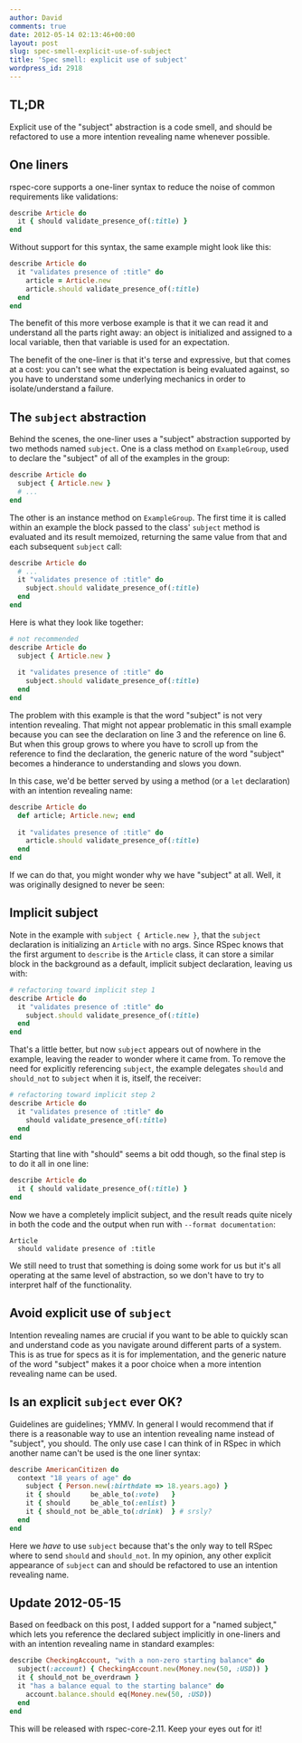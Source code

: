 ```yaml
---
author: David
comments: true
date: 2012-05-14 02:13:46+00:00
layout: post
slug: spec-smell-explicit-use-of-subject
title: 'Spec smell: explicit use of subject'
wordpress_id: 2918
---
```



## TL;DR

Explicit use of the "subject" abstraction is a code smell, and should be
refactored to use a more intention revealing name whenever possible.

## One liners

rspec-core supports a one-liner syntax to reduce the noise of common
requirements like validations:

```ruby article_spec.rb
describe Article do
  it { should validate_presence_of(:title) }
end
```

Without support for this syntax, the same example might look like this:

```ruby article_spec.rb
describe Article do
  it "validates presence of :title" do
    article = Article.new
    article.should validate_presence_of(:title)
  end
end
```

The benefit of this more verbose example is that it we can read it and
understand all the parts right away: an object is initialized and assigned to a
local variable, then that variable is used for an expectation.

The benefit of the one-liner is that it's terse and expressive, but that comes
at a cost: you can't see what the expectation is being evaluated against, so you
have to understand some underlying mechanics in order to isolate/understand a
failure.

## The `subject` abstraction

Behind the scenes, the one-liner uses a "subject" abstraction supported by two
methods named `subject`. One is a class method on `ExampleGroup`, used to
declare the "subject" of all of the examples in the group:

```ruby article_spec.rb
describe Article do
  subject { Article.new }
  # ...
end
```

The other is an instance method on `ExampleGroup`. The first time it is called
within an example the block passed to the class' `subject` method is evaluated
and its result memoized, returning the same value from that and each subsequent
`subject` call:

```ruby article_spec.rb
describe Article do
  # ...
  it "validates presence of :title" do
    subject.should validate_presence_of(:title)
  end
end
```

Here is what they look like together:

```ruby article_spec.rb
# not recommended
describe Article do
  subject { Article.new }
 
  it "validates presence of :title" do
    subject.should validate_presence_of(:title)
  end
end
```

The problem with this example is that the word "subject" is not very intention
revealing.  That might not appear problematic in this small example because you
can see the declaration on line 3 and the reference on line 6.  But when this
group grows to where you have to scroll up from the reference to find the
declaration, the generic nature of the word "subject" becomes a hinderance to
understanding and slows you down.

In this case, we'd be better served by using a method (or a `let` declaration)
with an intention revealing name:

```ruby article_spec.rb
describe Article do
  def article; Article.new; end
 
  it "validates presence of :title" do
    article.should validate_presence_of(:title)
  end
end
```

If we can do that, you might wonder why we have "subject" at all.  Well, it was
originally designed to never be seen:

## Implicit subject

Note in the example with `subject { Article.new }`, that the `subject` declaration is initializing an
`Article` with no args.  Since RSpec knows that the first argument to
`describe` is the `Article` class, it can store a similar block in the
background as a default, implicit subject declaration, leaving us with:

```ruby article_spec.rb
# refactoring toward implicit step 1
describe Article do
  it "validates presence of :title" do
    subject.should validate_presence_of(:title)
  end
end
```

That's a little better, but now `subject` appears out of nowhere in the
example, leaving the reader to wonder where it came from.  To remove the need
for explicitly referencing `subject`, the example delegates `should` and
`should_not` to `subject` when it is, itself, the receiver:

```ruby article_spec.rb
# refactoring toward implicit step 2
describe Article do
  it "validates presence of :title" do
    should validate_presence_of(:title)
  end
end
```

Starting that line with "should" seems a bit odd though, so the final step is to
do it all in one line:

```ruby article_spec.rb
describe Article do
  it { should validate_presence_of(:title) }
end
```

Now we have a completely implicit subject, and the result reads quite nicely in
both the code and the output when run with `--format documentation`: 

    Article
      should validate presence of :title

We still need to trust that something is doing some work for us but it's all
operating at the same level of abstraction, so we don't have to try to
interpret half of the functionality.

## Avoid explicit use of `subject`

Intention revealing names are crucial if you want to be able to quickly scan
and understand code as you navigate around different parts of a system. This is
as true for specs as it is for implementation, and the generic nature of the
word "subject" makes it a poor choice when a more intention revealing name can
be used.

## Is an explicit `subject` ever OK?

Guidelines are guidelines; YMMV. In general I would recommend that if there is
a reasonable way to use an intention revealing name instead of "subject", you
should. The only use case I can think of in RSpec in which another name can't
be used is the one liner syntax:

```ruby american_citizen_spec.rb
describe AmericanCitizen do
  context "18 years of age" do
    subject { Person.new(:birthdate => 18.years.ago) }
    it { should     be_able_to(:vote)   }
    it { should     be_able_to(:enlist) }
    it { should_not be_able_to(:drink)  } # srsly?
  end
end
```

Here we _have_ to use `subject` because that's the only way to tell RSpec where
to send `should` and `should_not`. In my opinion, any other explicit appearance
of `subject` can and should be refactored to use an intention revealing name.

## Update 2012-05-15

Based on feedback on this post, I added support for a "named subject," which
lets you reference the declared subject implicitly in one-liners and with an
intention revealing name in standard examples:

```ruby checking_account_spec.rb
describe CheckingAccount, "with a non-zero starting balance" do
  subject(:account) { CheckingAccount.new(Money.new(50, :USD)) }
  it { should_not be_overdrawn }
  it "has a balance equal to the starting balance" do
    account.balance.should eq(Money.new(50, :USD))
  end
end
```

This will be released with rspec-core-2.11. Keep your eyes out for it!

